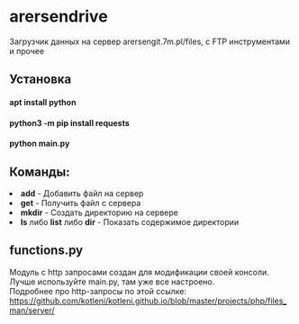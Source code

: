 # arersendrive
Загрузчик данных на сервер arersengit.7m.pl/files, c FTP инструментами и прочее

## Установка
#### apt install python
#### python3 -m pip install requests
#### python main.py

## Команды:
<li><b>add</b> - Добавить файл на сервер</li>
<li><b>get</b> - Получить файл с сервера</li>
<li><b>mkdir</b> - Создать директорию на сервере</li>
<li><b>ls</b> либо <b>list</b> либо <b>dir</b> - Показать содержимое директории</li>

## functions.py
Модуль с http запросами создан для модификации своей консоли. Лучше используйте main.py, там уже все настроено.</br>Подробнее про http-запросы по этой ссылке: https://github.com/kotleni/kotleni.github.io/blob/master/projects/php/files_man/server/
